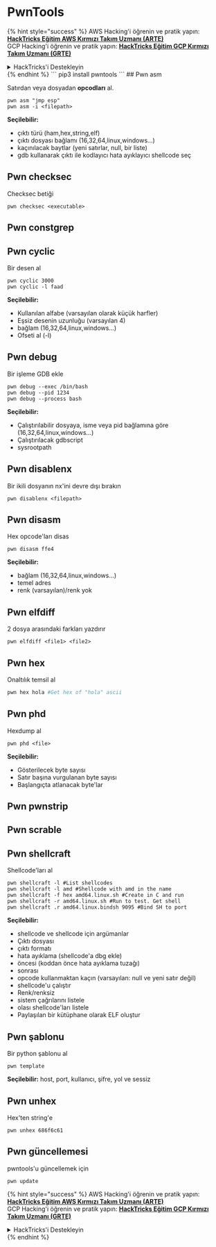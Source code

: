 # PwnTools

{% hint style="success" %}
AWS Hacking'i öğrenin ve pratik yapın:<img src="/.gitbook/assets/arte.png" alt="" data-size="line">[**HackTricks Eğitim AWS Kırmızı Takım Uzmanı (ARTE)**](https://training.hacktricks.xyz/courses/arte)<img src="/.gitbook/assets/arte.png" alt="" data-size="line">\
GCP Hacking'i öğrenin ve pratik yapın: <img src="/.gitbook/assets/grte.png" alt="" data-size="line">[**HackTricks Eğitim GCP Kırmızı Takım Uzmanı (GRTE)**<img src="/.gitbook/assets/grte.png" alt="" data-size="line">](https://training.hacktricks.xyz/courses/grte)

<details>

<summary>HackTricks'i Destekleyin</summary>

* [**abonelik planlarını**](https://github.com/sponsors/carlospolop) kontrol edin!
* **💬 [**Discord grubuna**](https://discord.gg/hRep4RUj7f) veya [**telegram grubuna**](https://t.me/peass) katılın ya da **Twitter'da** 🐦 [**@hacktricks\_live**](https://twitter.com/hacktricks\_live)**'ı takip edin.**
* **Hacking ipuçlarını paylaşmak için** [**HackTricks**](https://github.com/carlospolop/hacktricks) ve [**HackTricks Cloud**](https://github.com/carlospolop/hacktricks-cloud) github reposuna PR gönderin.

</details>
{% endhint %}
```
pip3 install pwntools
```
## Pwn asm

Satırdan veya dosyadan **opcodları** al.
```
pwn asm "jmp esp"
pwn asm -i <filepath>
```
**Seçilebilir:**

* çıktı türü (ham,hex,string,elf)
* çıktı dosyası bağlamı (16,32,64,linux,windows...)
* kaçınılacak baytlar (yeni satırlar, null, bir liste)
* gdb kullanarak çıktı ile kodlayıcı hata ayıklayıcı shellcode seç

## **Pwn checksec**

Checksec betiği
```
pwn checksec <executable>
```
## Pwn constgrep

## Pwn cyclic

Bir desen al
```
pwn cyclic 3000
pwn cyclic -l faad
```
**Seçilebilir:**

* Kullanılan alfabe (varsayılan olarak küçük harfler)
* Eşsiz desenin uzunluğu (varsayılan 4)
* bağlam (16,32,64,linux,windows...)
* Ofseti al (-l)

## Pwn debug

Bir işleme GDB ekle
```
pwn debug --exec /bin/bash
pwn debug --pid 1234
pwn debug --process bash
```
**Seçilebilir:**

* Çalıştırılabilir dosyaya, isme veya pid bağlamına göre (16,32,64,linux,windows...)
* Çalıştırılacak gdbscript
* sysrootpath

## Pwn disablenx

Bir ikili dosyanın nx'ini devre dışı bırakın
```
pwn disablenx <filepath>
```
## Pwn disasm

Hex opcode'ları disas
```
pwn disasm ffe4
```
**Seçilebilir:**

* bağlam (16,32,64,linux,windows...)
* temel adres
* renk (varsayılan)/renk yok

## Pwn elfdiff

2 dosya arasındaki farkları yazdırır
```
pwn elfdiff <file1> <file2>
```
## Pwn hex

Onaltılık temsil al
```bash
pwn hex hola #Get hex of "hola" ascii
```
## Pwn phd

Hexdump al
```
pwn phd <file>
```
**Seçilebilir:**

* Gösterilecek byte sayısı
* Satır başına vurgulanan byte sayısı
* Başlangıçta atlanacak byte'lar

## Pwn pwnstrip

## Pwn scrable

## Pwn shellcraft

Shellcode'ları al
```
pwn shellcraft -l #List shellcodes
pwn shellcraft -l amd #Shellcode with amd in the name
pwn shellcraft -f hex amd64.linux.sh #Create in C and run
pwn shellcraft -r amd64.linux.sh #Run to test. Get shell
pwn shellcraft .r amd64.linux.bindsh 9095 #Bind SH to port
```
**Seçilebilir:**

* shellcode ve shellcode için argümanlar
* Çıktı dosyası
* çıktı formatı
* hata ayıklama (shellcode'a dbg ekle)
* öncesi (koddan önce hata ayıklama tuzağı)
* sonrası
* opcode kullanmaktan kaçın (varsayılan: null ve yeni satır değil)
* shellcode'u çalıştır
* Renk/renksiz
* sistem çağrılarını listele
* olası shellcode'ları listele
* Paylaşılan bir kütüphane olarak ELF oluştur

## Pwn şablonu

Bir python şablonu al
```
pwn template
```
**Seçilebilir:** host, port, kullanıcı, şifre, yol ve sessiz

## Pwn unhex

Hex'ten string'e
```
pwn unhex 686f6c61
```
## Pwn güncellemesi

pwntools'u güncellemek için
```
pwn update
```
{% hint style="success" %}
AWS Hacking'i öğrenin ve pratik yapın:<img src="/.gitbook/assets/arte.png" alt="" data-size="line">[**HackTricks Eğitim AWS Kırmızı Takım Uzmanı (ARTE)**](https://training.hacktricks.xyz/courses/arte)<img src="/.gitbook/assets/arte.png" alt="" data-size="line">\
GCP Hacking'i öğrenin ve pratik yapın: <img src="/.gitbook/assets/grte.png" alt="" data-size="line">[**HackTricks Eğitim GCP Kırmızı Takım Uzmanı (GRTE)**<img src="/.gitbook/assets/grte.png" alt="" data-size="line">](https://training.hacktricks.xyz/courses/grte)

<details>

<summary>HackTricks'i Destekleyin</summary>

* [**abonelik planlarını**](https://github.com/sponsors/carlospolop) kontrol edin!
* **💬 [**Discord grubuna**](https://discord.gg/hRep4RUj7f) veya [**telegram grubuna**](https://t.me/peass) katılın ya da **Twitter'da** 🐦 [**@hacktricks\_live**](https://twitter.com/hacktricks\_live)**'i takip edin.**
* **Hacking ipuçlarını paylaşmak için** [**HackTricks**](https://github.com/carlospolop/hacktricks) ve [**HackTricks Cloud**](https://github.com/carlospolop/hacktricks-cloud) github reposuna PR gönderin.

</details>
{% endhint %}
